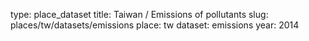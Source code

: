 type: place_dataset
title: Taiwan / Emissions of pollutants
slug: places/tw/datasets/emissions
place: tw
dataset: emissions
year: 2014
